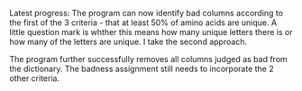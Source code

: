 Latest progress: The program can now identify bad columns according to the first of 
the 3 criteria - that at least 50% of amino acids are unique. A little question mark
is whther this means how many unique letters there is or how many of the letters are unique.
I take the second approach. 

The program further successfully removes all columns judged as bad from the dictionary. 
The badness assignment still needs to incorporate the 2 other criteria.
